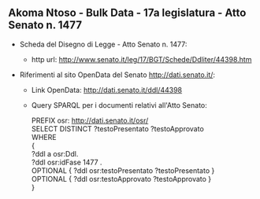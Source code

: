 ## Akoma Ntoso - Bulk Data - 17a legislatura - Atto Senato n. 1477 ##

* Scheda del Disegno di Legge - Atto Senato n. 1477:
	* http url: http://www.senato.it/leg/17/BGT/Schede/Ddliter/44398.htm

* Riferimenti al sito OpenData del Senato http://dati.senato.it/:
	* Link OpenData: http://dati.senato.it/ddl/44398
	* Query SPARQL per i documenti relativi all'Atto Senato:

        PREFIX osr: <http://dati.senato.it/osr/>  
		SELECT DISTINCT ?testoPresentato ?testoApprovato  
		WHERE  
		{  
		    ?ddl a osr:Ddl.  
		    ?ddl osr:idFase 1477 .  
		    OPTIONAL { ?ddl osr:testoPresentato ?testoPresentato }  
		    OPTIONAL { ?ddl osr:testoApprovato ?testoApprovato }  
		}
		